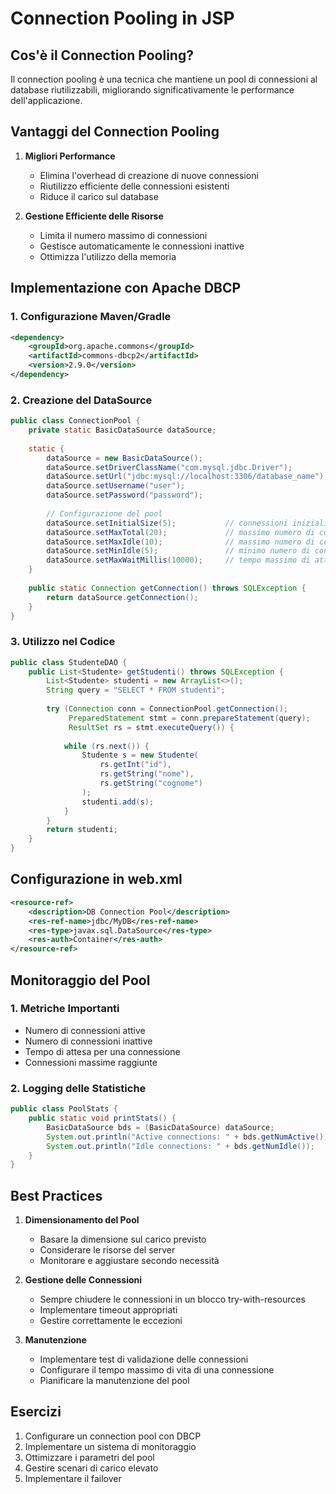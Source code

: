 # Connection Pooling in JSP

## Cos'è il Connection Pooling?
Il connection pooling è una tecnica che mantiene un pool di connessioni al database riutilizzabili, migliorando significativamente le performance dell'applicazione.

## Vantaggi del Connection Pooling
1. **Migliori Performance**
   - Elimina l'overhead di creazione di nuove connessioni
   - Riutilizzo efficiente delle connessioni esistenti
   - Riduce il carico sul database

2. **Gestione Efficiente delle Risorse**
   - Limita il numero massimo di connessioni
   - Gestisce automaticamente le connessioni inattive
   - Ottimizza l'utilizzo della memoria

## Implementazione con Apache DBCP

### 1. Configurazione Maven/Gradle
```xml
<dependency>
    <groupId>org.apache.commons</groupId>
    <artifactId>commons-dbcp2</artifactId>
    <version>2.9.0</version>
</dependency>
```

### 2. Creazione del DataSource
```java
public class ConnectionPool {
    private static BasicDataSource dataSource;
    
    static {
        dataSource = new BasicDataSource();
        dataSource.setDriverClassName("com.mysql.jdbc.Driver");
        dataSource.setUrl("jdbc:mysql://localhost:3306/database_name");
        dataSource.setUsername("user");
        dataSource.setPassword("password");
        
        // Configurazione del pool
        dataSource.setInitialSize(5);           // connessioni iniziali
        dataSource.setMaxTotal(20);             // massimo numero di connessioni
        dataSource.setMaxIdle(10);              // massimo numero di connessioni inattive
        dataSource.setMinIdle(5);               // minimo numero di connessioni inattive
        dataSource.setMaxWaitMillis(10000);     // tempo massimo di attesa
    }
    
    public static Connection getConnection() throws SQLException {
        return dataSource.getConnection();
    }
}
```

### 3. Utilizzo nel Codice
```java
public class StudenteDAO {
    public List<Studente> getStudenti() throws SQLException {
        List<Studente> studenti = new ArrayList<>();
        String query = "SELECT * FROM studenti";
        
        try (Connection conn = ConnectionPool.getConnection();
             PreparedStatement stmt = conn.prepareStatement(query);
             ResultSet rs = stmt.executeQuery()) {
            
            while (rs.next()) {
                Studente s = new Studente(
                    rs.getInt("id"),
                    rs.getString("nome"),
                    rs.getString("cognome")
                );
                studenti.add(s);
            }
        }
        return studenti;
    }
}
```

## Configurazione in web.xml
```xml
<resource-ref>
    <description>DB Connection Pool</description>
    <res-ref-name>jdbc/MyDB</res-ref-name>
    <res-type>javax.sql.DataSource</res-type>
    <res-auth>Container</res-auth>
</resource-ref>
```

## Monitoraggio del Pool

### 1. Metriche Importanti
- Numero di connessioni attive
- Numero di connessioni inattive
- Tempo di attesa per una connessione
- Connessioni massime raggiunte

### 2. Logging delle Statistiche
```java
public class PoolStats {
    public static void printStats() {
        BasicDataSource bds = (BasicDataSource) dataSource;
        System.out.println("Active connections: " + bds.getNumActive());
        System.out.println("Idle connections: " + bds.getNumIdle());
    }
}
```

## Best Practices

1. **Dimensionamento del Pool**
   - Basare la dimensione sul carico previsto
   - Considerare le risorse del server
   - Monitorare e aggiustare secondo necessità

2. **Gestione delle Connessioni**
   - Sempre chiudere le connessioni in un blocco try-with-resources
   - Implementare timeout appropriati
   - Gestire correttamente le eccezioni

3. **Manutenzione**
   - Implementare test di validazione delle connessioni
   - Configurare il tempo massimo di vita di una connessione
   - Pianificare la manutenzione del pool

## Esercizi
1. Configurare un connection pool con DBCP
2. Implementare un sistema di monitoraggio
3. Ottimizzare i parametri del pool
4. Gestire scenari di carico elevato
5. Implementare il failover